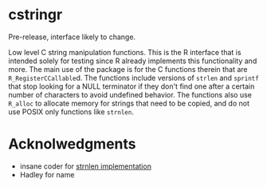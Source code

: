 # cstringr

Pre-release, interface likely to change.

Low level C string manipulation functions.  This is the R interface that is intended solely for testing since R already implements this functionality and more.  The main use of the package is for the C functions therein that are `R_RegisterCCallable`d.  The functions include versions of `strlen` and `sprintf` that stop looking for a NULL terminator if they don't find one after a certain number of characters to avoid undefined behavior.  The functions also use `R_alloc` to allocate memory for strings that need to be copied, and do not use POSIX only functions like `strnlen`.

# Acknolwedgments

* insane coder for [strnlen implementation](http://insanecoding.blogspot.com/2007/03/methods-for-safe-string-handling.html)
* Hadley for name
